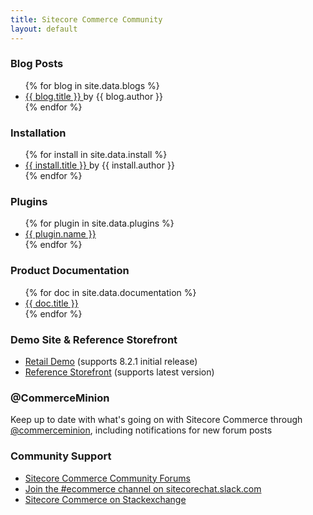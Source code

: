 ```yaml
---
title: Sitecore Commerce Community
layout: default
---
```




### Blog Posts

<ul>
    {% for blog in site.data.blogs %}
    <li>
        <a href="{{blog.link}}">
            {{ blog.title }}
        </a>
        by {{ blog.author }}
    </li>
    {% endfor %}
</ul>

### Installation

<ul>
    {% for install in site.data.install %}
    <li>
        <a href="{{install.link}}">
            {{ install.title }}
        </a>
        by {{ install.author }}
    </li>
    {% endfor %}
</ul>

### Plugins

<ul>
    {% for plugin in site.data.plugins %}
    <li>
        <a href="{{plugin.link}}">
            {{ plugin.name }}
        </a>
    </li>
    {% endfor %}
</ul>

### Product Documentation

<ul>
    {% for doc in site.data.documentation %}
    <li>
        <a href="{{doc.link}}">
            {{ doc.title }}
        </a>
    </li>
    {% endfor %}
</ul>

### Demo Site & Reference Storefront

- [Retail Demo](https://github.com/Sitecore/Sitecore.Demo.Retail) (supports 8.2.1 initial release)
- [Reference Storefront](https://github.com/Sitecore/Reference-Storefront) (supports latest version)

### @CommerceMinion

Keep up to date with what's going on with Sitecore Commerce through [@commerceminion](https://twitter.com/commerceminion), including notifications for new forum posts

### Community Support

- [Sitecore Commerce Community Forums](https://community.sitecore.net/developers/f/6)
- [Join the #ecommerce channel on sitecorechat.slack.com](https://sitecorechat.slack.com/)
- [Sitecore Commerce on Stackexchange](https://sitecore.stackexchange.com/questions/tagged/sitecore-commerce)

